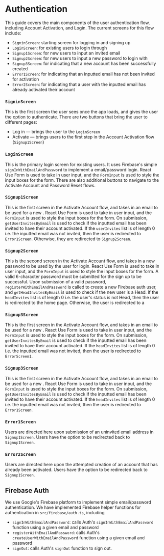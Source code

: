 # **Authentication**

This guide covers the main components of the user authentication flow, including Account Activation, and Login. The current screens for this flow include:

- `SigninScreen`: starting screen for logging in and signing up
- `LoginScreen`: for existing users to login through
- `Signup1Screen`: for new users to input an invited email
- `Signup2Screen`: for new users to input a new password to login with
- `Signup3Screen`: for indicating that a new account has been successfully created
- `Error1Screen`: for indicating that an inputted email has not been invited for activation
- `Error2Screen`: for indicating that a user with the inputted email has already activated their account

### **`SigninScreen`**

This is the first screen the user sees once the app loads, and gives the user the option to authenticate. There are two buttons that bring the user to different pages:

- Log in — brings the user to the `LoginScreen`
- Activate — brings users to the first step in the Account Activation flow (`Signup1Screen`)

### **`LoginScreen`**

This is the primary login screen for existing users. It uses Firebase's simple `signInWithEmailAndPassword` to implement a email/password login. React Use Form is used to take in user input, and the `FormInput` is used to style the input boxes for the form. There are also additional buttons to navigate to the Activate Account and Password Reset flows.

### **`Signup1Screen`**

This is the first screen in the Activate Account flow, and takes in an email to be used for a new . React Use Form is used to take in user input, and the `FormInput` is used to style the input boxes for the form. On submission, `getUserInvitesByEmail` is used to check if the inputted email has been invited to have their account activated. If the `userInvites` list is of length 0 i.e. the inputted email was not invited, then the user is redirected to `Error1Screen`. Otherwise, they are redirected to `Signup2Screen`.

### **`Signup2Screen`**

This is the second screen in the Activate Account flow, and takes in a new password to be used by the user for login. React Use Form is used to take in user input, and the `FormInput` is used to style the input boxes for the form. A valid 6-character password must be submitted for the sign up to be successful. Upon submission of a valid password, `registerWithEmailAndPassword` is called to create a new Firebase auth user, and `getHeadInvitesByEmail` is used to check if the new user is a Head. If the `headInvites` list is of length 0 i.e. the user's status is not Head, then the user is redirected to the home page. Otherwise, the user is redirected to a

### **`Signup3Screen`**

This is the first screen in the Activate Account flow, and takes in an email to be used for a new . React Use Form is used to take in user input, and the `FormInput` is used to style the input boxes for the form. On submission, `getUserInvitesByEmail` is used to check if the inputted email has been invited to have their account activated. If the `headInvites` list is of length 0 i.e. the inputted email was not invited, then the user is redirected to `ErrorScreen1`.

### **`Signup3Screen`**

This is the first screen in the Activate Account flow, and takes in an email to be used for a new . React Use Form is used to take in user input, and the `FormInput` is used to style the input boxes for the form. On submission, `getUserInvitesByEmail` is used to check if the inputted email has been invited to have their account activated. If the `headInvites` list is of length 0 i.e. the inputted email was not invited, then the user is redirected to `Error1Screen`.

### **`Error1Screen`**

Users are directed here upon submission of an uninvited email address in `Signup1Screen`. Users have the option to be redirected back to `Signup1Screen`.

### **`Error2Screen`**

Users are directed here upon the attempted creation of an account that has already been activated. Users have the option to be redirected back to `Signup1Screen`.

## **Firebase Auth**

We use Google's Firebase platform to implement simple email/password authentication. We have implemented Firebase helper functions for authentication in `src/firebase/auth.ts`, including

- `signInWithEmailAndPassword`: calls Auth's `signInWithEmailAndPassword` function using a given email and password
- `registerWithEmailAndPassword`: calls Auth's `createUserWithEmailAndPassword` function using a given email and password
- `signOut`: calls Auth's `signOut` function to sign out.
